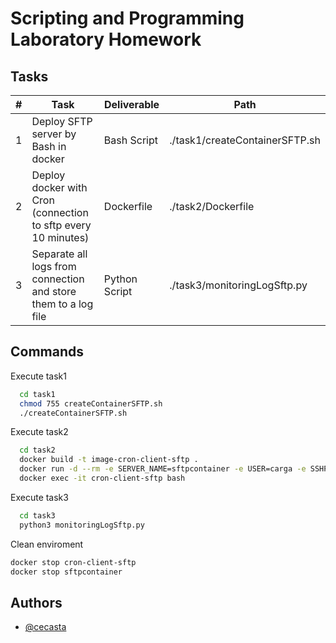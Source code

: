 
# Scripting and Programming Laboratory Homework


## Tasks

| # | Task | Deliverable | Path |
| - | ---- | ---- | ---- |
| 1 | Deploy SFTP server by Bash in docker | Bash Script | ./task1/createContainerSFTP.sh |
| 2 | Deploy docker with Cron (connection to sftp every 10 minutes) | Dockerfile | ./task2/Dockerfile |
| 3 | Separate all logs from connection and store them to a log file | Python Script | ./task3/monitoringLogSftp.py |

## Commands

Execute task1

```bash
  cd task1
  chmod 755 createContainerSFTP.sh
  ./createContainerSFTP.sh
```
    
Execute task2

```bash
  cd task2
  docker build -t image-cron-client-sftp .
  docker run -d --rm -e SERVER_NAME=sftpcontainer -e USER=carga -e SSHPASS=Pruebas.123  --name cron-client-sftp --network lab01 image-cron-client-sftp
  docker exec -it cron-client-sftp bash
```   
Execute task3
```bash
  cd task3
  python3 monitoringLogSftp.py
``` 

Clean enviroment
```bash
docker stop cron-client-sftp
docker stop sftpcontainer
``` 

## Authors

- [@cecasta](https://github.com/cecasta)

